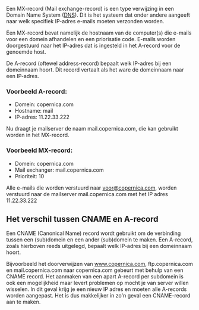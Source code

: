 Een MX-record (Mail exchange-record) is een type verwijzing in een
Domain Name System ([DNS](./dns-gegevens-wat-zijn-dat.md "DNS")).
Dit is het systeem dat onder andere aangeeft naar welk specifiek
IP-adres e-mails moeten verzonden worden.

Een MX-record bevat namelijk de hostnaam van de computer(s) die e-mails
voor een domein afhandelen en een priorisatie code. E-mails worden
doorgestuurd naar het IP-adres dat is ingesteld in het A-record voor de
genoemde host.

De A-record (oftewel address-record) bepaalt welk IP-adres bij een
domeinnaam hoort. Dit record vertaalt als het ware de domeinnaam naar
een IP-adres.

### Voorbeeld A-record:

-   Domein: copernica.com
-   Hostname: mail
-   IP-adres: 11.22.33.222

Nu draagt je mailserver de naam mail.copernica.com, die kan gebruikt
worden in het MX-record.

### Voorbeeld MX-record:

-   Domein: copernica.com
-   Mail exchanger: mail.copernica.com
-   Prioriteit: 10

Alle e-mails die worden verstuurd naar voor@copernica.com, worden
verstuurd naar de mailserver mail.copernica.com met het IP adres
11.22.33.222

Het verschil tussen CNAME en A-record
-------------------------------------

Een CNAME (Canonical Name) record wordt gebruikt om de verbinding tussen
een (sub)domein en een ander (sub)domein te maken. Een A-record, zoals
hierboven reeds uitgelegd, bepaalt welk IP-adres bij een domeinnaam
hoort.

Bijvoorbeeld het doorverwijzen van www.copernica.com, ftp.copernica.com
en mail.copernica.com naar copernica.com gebeurt met behulp van een
CNAME record. Het aanmaken van een apart A-record per subdomein is ook
een mogelijkheid maar levert problemen op mocht je van server willen
wisselen. In dit geval krijg je een nieuw IP adres en moeten alle
A-records worden aangepast. Het is dus makkelijker in zo'n geval een
CNAME-record aan te maken.
